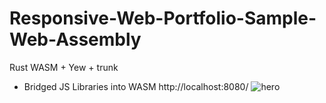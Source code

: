# Responsive-Web-Portfolio-Sample-Web-Assembly
Rust WASM + Yew + trunk
- Bridged JS Libraries into WASM
http://localhost:8080/
![hero](https://user-images.githubusercontent.com/85416532/150266895-196d39c1-8ea8-40f0-b463-94681df83a86.png)
